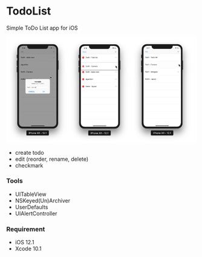 # TodoList
Simple ToDo List app for iOS

<img src="https://github.com/khhk10/TodoList/blob/master/images/todolist.jpg" width="700">

- create todo
- edit (reorder, rename, delete)
- checkmark

### Tools
- UITableView
- NSKeyed(Un)Archiver
- UserDefaults
- UIAlertController

### Requirement
- iOS 12.1
- Xcode 10.1
